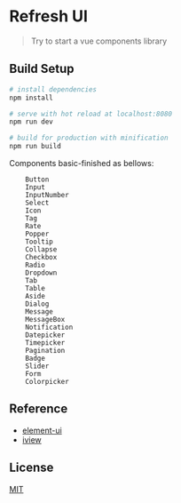 # Refresh UI

> Try to start a vue components library

## Build Setup

``` bash
# install dependencies
npm install

# serve with hot reload at localhost:8080
npm run dev

# build for production with minification
npm run build

```
Components basic-finished as bellows:
```
    Button
    Input
    InputNumber
    Select
    Icon
    Tag
    Rate
    Popper
    Tooltip
    Collapse
    Checkbox
    Radio
    Dropdown
    Tab
    Table
    Aside
    Dialog
    Message
    MessageBox
    Notification
    Datepicker
    Timepicker
    Pagination
    Badge
    Slider
    Form
    Colorpicker
```
## Reference
* [element-ui](http://element.eleme.io)
* [iview](https://www.iviewui.com/)

## License
[MIT](http://opensource.org/licenses/MIT)